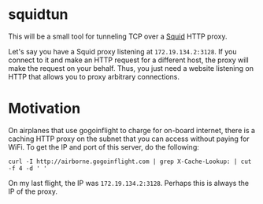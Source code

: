 # squidtun

This will be a small tool for tunneling TCP over a [Squid](https://en.wikipedia.org/wiki/Squid_%28software%29) HTTP proxy.

Let's say you have a Squid proxy listening at `172.19.134.2:3128`. If you connect to it and make an HTTP request for a different host, the proxy will make the request on your behalf. Thus, you just need a website listening on HTTP that allows you to proxy arbitrary connections.

# Motivation

On airplanes that use gogoinflight to charge for on-board internet, there is a caching HTTP proxy on the subnet that you can access without paying for WiFi. To get the IP and port of this server, do the following:

```
curl -I http://airborne.gogoinflight.com | grep X-Cache-Lookup: | cut -f 4 -d ' '
```

On my last flight, the IP was `172.19.134.2:3128`. Perhaps this is always the IP of the proxy.

